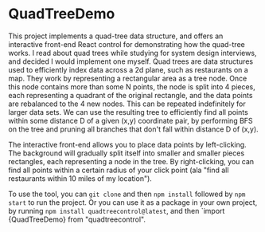 # QuadTreeDemo

This project implements a quad-tree data structure, and offers an interactive front-end React control for demonstrating how the quad-tree works.  I read about quad trees while studying for system design interviews, and decided I would implement one myself.  Quad trees are data structures used to efficiently index data across a 2d plane, such as restaurants on a map.  They work by representing a rectangular area as a tree node.  Once this node contains more than some N points, the node is split into 4 pieces, each representing a quadrant of the original rectangle, and the data points are rebalanced to the 4 new nodes.  This can be repeated indefinitely for larger data sets.  We can use the resulting tree to efficiently find all points within some distance D of a given (x,y) coordinate pair, by performing BFS on the tree and pruning all branches that don't fall within distance D of (x,y).  

The interactive front-end allows you to place data points by left-clicking.  The background will gradually split itself into smaller and smaller pieces rectangles, each representing a node in the tree.  By right-clicking, you can find all points within a certain radius of your click point (ala "find all restaurants within 10 miles of my location").  

To use the tool, you can `git clone` and then `npm install` followed by `npm start` to run the project.  Or you can use it as a package in your own project, by running `npm install quadtreecontrol@latest`, and then `import {QuadTreeDemo} from "quadtreecontrol".

